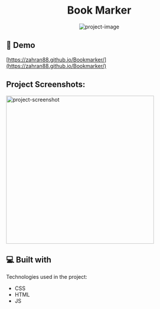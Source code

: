 <h1 align="center" id="title">Book Marker</h1>

<p align="center"><img src="https://socialify.git.ci/ZAHRAN88/Bookmarker/image?language=1&amp;name=1&amp;owner=1&amp;theme=Light" alt="project-image"></p>

<h2>🚀 Demo</h2>

[https://zahran88.github.io/Bookmarker/](https://zahran88.github.io/Bookmarker/)

<h2>Project Screenshots:</h2>

<img src="[https://i.postimg.cc/ht6qKQ0M/Screenshot-2024-01-26-094014.png](https://i.postimg.cc/Y9t9zgRN/bookmarker.png)" alt="project-screenshot" width="400" height="400/">

  
  
<h2>💻 Built with</h2>

Technologies used in the project:

*   CSS
*   HTML
*   JS
